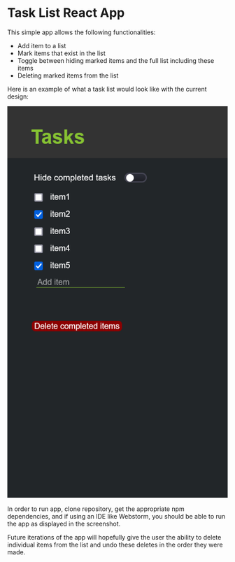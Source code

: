 # Task List React App

This simple app allows the following functionalities: 

- Add item to a list
- Mark items that exist in the list
- Toggle between hiding marked items and the full list including these items
- Deleting marked items from the list

Here is an example of what a task list would look like with the current design:

![](./design/checked_items.png)

In order to run app, clone repository, get the appropriate npm dependencies, and if using
an IDE like Webstorm, you should be able to run the app as displayed in the screenshot.

Future iterations of the app will hopefully give the user the ability to delete
individual items from the list and undo these deletes in the order they were made.